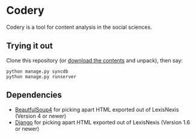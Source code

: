 # Codery

Codery is a tool for content analysis in the social sciences.

## Trying it out

Clone this repository (or [download the
contents](https://github.com/inducer/codery/archive/master.zip) and unpack),
then say:

```
python manage.py syncdb
python manage.py runserver
```

## Dependencies

* [BeautfulSoup4](http://pypi.python.org/pypi/BeautfulSoup4) for picking apart
  HTML exported out of LexisNexis (Version 4 or newer)
* [Django](http://djangoproject.com) for picking apart
  HTML exported out of LexisNexis (Version 1.6 or newer)
